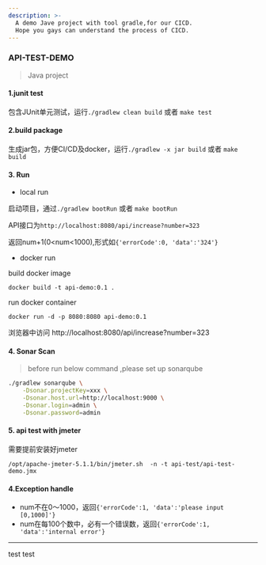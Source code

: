 ```yaml
---
description: >-
  A demo Jave project with tool gradle,for our CICD.
  Hope you gays can understand the process of CICD.
---
```



### API-TEST-DEMO
>Java project



#### 1.junit test
包含JUnit单元测试，运行`./gradlew clean build` 或者 `make test`

#### 2.build package
生成jar包，方便CI/CD及docker，运行`./gradlew -x jar build` 或者 `make build`

#### 3. Run

- local run
 
启动项目，通过`./gradlew bootRun` 或者 `make bootRun`

API接口为`http://localhost:8080/api/increase?number=323`

返回num+1(0<num<1000),形式如`{'errorCode':0, 'data':'324'}`

- docker run

build docker image

`docker build -t api-demo:0.1 .`

run docker container

`docker run -d -p 8080:8080 api-demo:0.1 `

浏览器中访问 http://localhost:8080/api/increase?number=323


#### 4. Sonar Scan
>before run below command ,please set up sonarqube

```bash
./gradlew sonarqube \
    -Dsonar.projectKey=xxx \
    -Dsonar.host.url=http://localhost:9000 \
    -Dsonar.login=admin \
    -Dsonar.password=admin
```

#### 5. api test with jmeter

需要提前安装好jmeter

`/opt/apache-jmeter-5.1.1/bin/jmeter.sh  -n -t api-test/api-test-demo.jmx`


#### 4.Exception handle
- num不在0～1000，返回`{'errorCode':1, 'data':'please input [0,1000]'}`
- num在每100个数中，必有一个错误数，返回`{'errorCode':1, 'data':'internal error'}`

---
test
test
